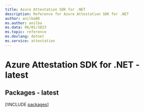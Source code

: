 ```yaml
---
title: Azure Attestation SDK for .NET
description: Reference for Azure Attestation SDK for .NET
author: anilba06
ms.author: anilba
ms.data: 06/01/2023
ms.topic: reference
ms.devlang: dotnet
ms.service: attestation
---
```

# Azure Attestation SDK for .NET - latest
## Packages - latest
[!INCLUDE [packages](attestation-index.md)]